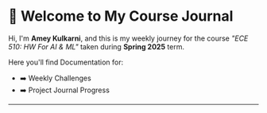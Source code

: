 # 👋 Welcome to My Course Journal

Hi, I'm **Amey Kulkarni**, and this is my weekly journey for the course _"ECE 510: HW For AI & ML"_ taken during **Spring 2025** term.

Here you'll find Documentation for:

- ➡️ Weekly Challenges
- ➡️ Project Journal Progress

---
